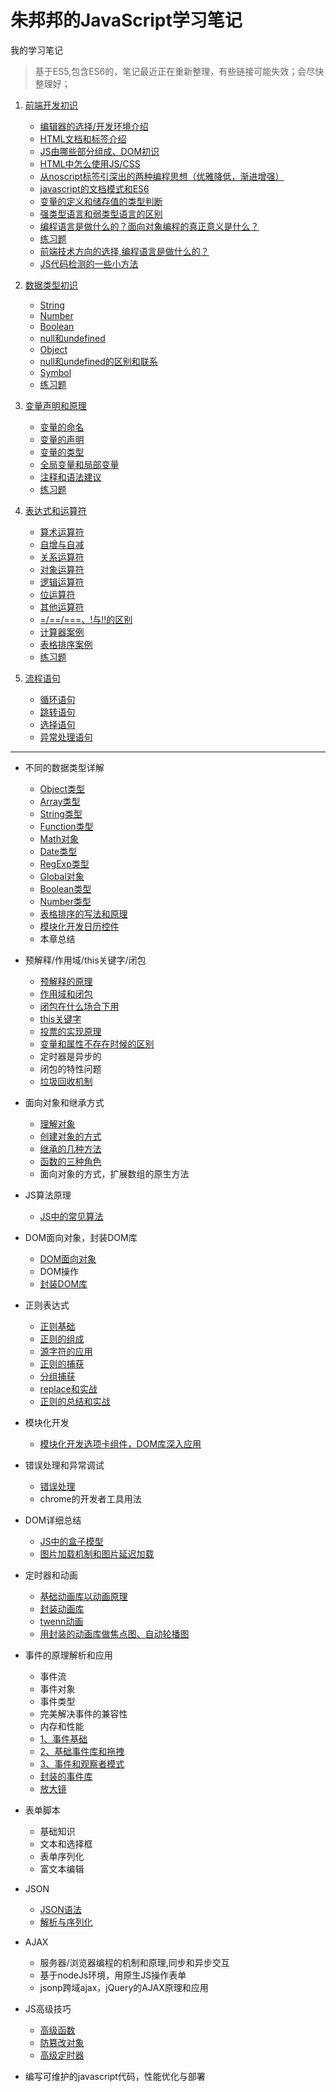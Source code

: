 # 朱邦邦的JavaScript学习笔记
我的学习笔记

> 基于ES5,包含ES6的，笔记最近正在重新整理，有些链接可能失效；会尽快整理好；

1. [前端开发初识](./前端开发初识/README.MD)
    - [编辑器的选择/开发环境介绍](./前端开发初识/README.MD#one)
    - [HTML文档和标签介绍](./前端开发初识/README.MD#two)
    - [JS由哪些部分组成、DOM初识](./前端开发初识/README.MD#three)
    - [HTML中怎么使用JS/CSS](./前端开发初识/README.MD#four)
    - [从noscript标签引深出的两种编程思想（优雅降低，渐进增强）](./前端开发初识/README.MD#five)
    - [javascript的文档模式和ES6](./前端开发初识/README.MD#six)
    - [变量的定义和储存值的类型判断](./前端开发初识/README.MD#seven)
    - [强类型语言和弱类型语言的区别](./前端开发初识/README.MD#eight)
    - [编程语言是做什么的？面向对象编程的真正意义是什么？](./前端开发初识/README.MD#nine)
    - [练习题](./前端开发初识/README.MD#ten)
    - [前端技术方向的选择,编程语言是做什么的？](./前端开发初识/README.MD#eleven)
    - [JS代码检测的一些小方法](./前端开发初识/README.MD#twelve)
    
1. [数据类型初识](./数据类型初识/README.MD)
    - [String](./数据类型初识/README.MD#one)
    - [Number](./数据类型初识/README.MD#two)
    - [Boolean](./数据类型初识/README.MD#three)
    - [null和undefined](./数据类型初识/README.MD#four)
    - [Object](./数据类型初识/README.MD#five)
    - [null和undefined的区别和联系](./数据类型初识/README.MD#six)
    - [Symbol](./数据类型初识/README.MD#footer)
    - [练习题](./数据类型初识/README.MD#footer)
    
1. [变量声明和原理](./变量声明和原理/README.MD)
    - [变量的命名](./变量声明和原理/README.MD#one)
    - [变量的声明](./变量声明和原理/README.MD#two)
    - [变量的类型](./变量声明和原理/README.MD#three)
    - [全局变量和局部变量](./变量声明和原理/README.MD#four)
    - [注释和语法建议](./变量声明和原理/README.MD#five)
    - [练习题](./变量声明和原理/README.MD#footer)
    
1. [表达式和运算符](./表达式和运算符/README.MD)
    - [算术运算符](./表达式和运算符/README.MD#one)
    - [自增与自减](./表达式和运算符/README.MD#two)
    - [关系运算符](./表达式和运算符/README.MD#three)
    - [对象运算符](./表达式和运算符/README.MD#four)
    - [逻辑运算符](./表达式和运算符/README.MD#five)
    - [位运算符](./表达式和运算符/README.MD#six)
    - [其他运算符](./表达式和运算符/README.MD#seven)
    - [=/==/===、!与!!的区别](./表达式和运算符/README.MD#eight)
    - [计算器案例](./表达式和运算符/README.MD#nine)
    - [表格排序案例](./表达式和运算符/README.MD#ten)
    - [练习题](./表达式和运算符/README.MD#footer)

1. [流程语句](./语句/README.MD)
    - [循环语句](./语句/README.MD#one)
    - [跳转语句](./语句/README.MD#two)
    - [选择语句](./语句/README.MD#three)
    - [异常处理语句](./语句/README.MD#four)


---


- 不同的数据类型详解
  - [Object类型](./数据类型详解/Object类型.md)
  - [Array类型](./数据类型详解/Array类型.md)
  - [String类型](./数据类型详解/String类型.md)
  - [Function类型](./数据类型详解/Function类型.md)
  - [Math对象](./数据类型详解/Math对象.md)
  - [Date类型](./数据类型详解/Date类型.md)
  - [RegExp类型](./数据类型详解/RegExp类型.md)
  - [Global对象](./数据类型详解/Global对象.md)
  - [Boolean类型](./数据类型详解/Boolean类型.md)
  - [Number类型](./数据类型详解/Number类型.md)
  - [表格排序的写法和原理](./数据类型详解/表格排序的写法和排序)
  - [模块化开发日历控件](./数据类型详解/模块化开发日历控件)
  - 本章总结


- 预解释/作用域/this关键字/闭包
  - [预解释的原理](./预解释-作用域-this关键字-闭包/1.预解释的原理.md)
  - [作用域和闭包](./预解释-作用域-this关键字-闭包/作用域和闭包.md)
  - [闭包在什么场合下用](./预解释-作用域-this关键字-闭包/闭包在什么场合下用.md)
  - [this关键字](./预解释-作用域-this关键字-闭包/this关键字.md)
  - [投票的实现原理](./预解释-作用域-this关键字-闭包/投票的实现原理.md)
  - [变量和属性不存在时候的区别](./预解释-作用域-this关键字-闭包/变量和属性不存在时候的区别.md)
  - 定时器是异步的
  - 闭包的特性问题
  - [垃圾回收机制](./预解释-作用域-this关键字-闭包/垃圾回收机制.md)

- 面向对象和继承方式
  - [理解对象](./面向对象和继承方式/理解对象.md)
  - [创建对象的方式](./面向对象和继承方式/创建对象的方式.md)
  - [继承的几种方法](./面向对象和继承方式/继承的几种方法.md)
  - [函数的三种角色](./面向对象和继承方式/函数的三种角色理解.md)
  - 面向对象的方式，扩展数组的原生方法

- JS算法原理
  - [JS中的常见算法](./JS算法原理/JS中的常见算法.md)

- DOM面向对象，封装DOM库
  - [DOM面向对象](./DOM操作和封装DOM库/DOM面向对象.md)
  - DOM操作
  - [封装DOM库](./DOM操作和封装DOM库/封装DOM库.md)

- 正则表达式
  - [正则基础](./正则表达式/1.正则基础.md)
  - [正则的组成](./正则表达式/2.正则的组成.md)
  - [源字符的应用](./正则表达式/3.元字符的应用.md)
  - [正则的捕获](./正则表达式/4.正则的捕获.md)
  - [分组捕获](./正则表达式/5.分组捕获.md)
  - [replace和实战](./正则表达式/6.replace和实战.md)
  - [正则的总结和实战](./正则表达式/7.正则总结.md)

- 模块化开发
  - [模块化开发选项卡组件，DOM库深入应用](./模块化开发/readme.md)
 
- 错误处理和异常调试
  - [错误处理](./错误处理与调试/README.md)
  - chrome的开发者工具用法

- DOM详细总结
  - [JS中的盒子模型](./DOM2/JS操作CSS/README.md)
  - [图片加载机制和图片延迟加载](./DOM2/JS操作CSS/3、多张图片延迟加载/README.md)

- 定时器和动画
  - [基础动画库以动画原理](./动画与定时器的应用/基础动画库以动画原理/README.md)
  - [封装动画库](./动画与定时器的应用/封装动画库/README.md)
  - [twenn动画](./动画与定时器的应用/twenn动画/README.md)
  - [用封装的动画库做焦点图、自动轮播图](./动画与定时器的应用/用封装的动画库做焦点图、自动轮播图)

- 事件的原理解析和应用
  - 事件流
  - 事件对象
  - 事件类型
  - 完美解决事件的兼容性
  - 内存和性能
  - [1、事件基础](./DOM2/DOM2事件/1、事件基础/README.md)
  - [2、基础事件库和拖拽](./DOM2/DOM2事件/2、基础事件库和拖拽/README.md)
  - [3、事件和观察者模式](./DOM2/DOM2事件/3、事件和观察者模式)
  - [封装的事件库](./DOM2/DOM2事件/封装的事件库)
  - [放大镜](./DOM2/DOM2事件/放大镜)

- 表单脚本
  - 基础知识
  - 文本和选择框
  - 表单序列化
  - 富文本编辑

- JSON
  - [JSON语法](./JSON/JSON语法.md)
  - [解析与序列化](./JSON/解析与序列化.md)

- AJAX 
  - 服务器/浏览器编程的机制和原理,同步和异步交互
  - 基于nodeJs环境，用原生JS操作表单
  - jsonp跨域ajax，jQuery的AJAX原理和应用

- JS高级技巧
  - [高级函数](./JS高级技巧/高级函数.md)
  - [防篡改对象](./JS高级技巧/防篡改对象.md)
  - [高级定时器](./JS高级技巧/高级定时器.md)

- 编写可维护的javascript代码，性能优化与部署
